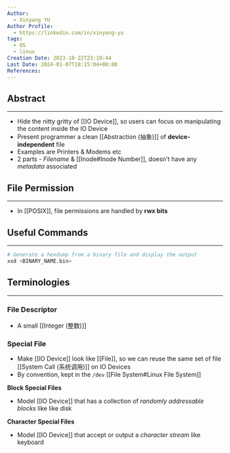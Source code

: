 ```yaml
---
Author:
  - Xinyang YU
Author Profile:
  - https://linkedin.com/in/xinyang-yu
tags:
  - OS
  - linux
Creation Date: 2023-10-22T23:19:44
Last Date: 2024-01-07T18:15:04+08:00
References: 
---
```


## Abstract

---

- Hide the nitty gritty of [[IO Device]], so users can focus on manipulating the content inside the IO Device
- Present programmer a clean [[Abstraction (抽象)]] of **device-independent** file
- Examples are Printers & Modems etc
- 2 parts - _Filename_ & [[Inode#Inode Number]], doesn't have any _metadata_ associated


## File Permission
---
- In [[POSIX]], file permissions are handled by **rwx bits**

## Useful Commands
---
```bash
# Generate a hexdump from a binary file and display the output
xxd <BINARY_NAME.bin>
```
## Terminologies

---
### File Descriptor
- A small [[Integer (整数)]]
### Special File

- Make [[IO Device]] look like [[File]], so we can reuse the same set of file [[System Call (系统调用)]] on IO Devices
- By convention, kept in the `/dev` [[File System#Linux File System]]

**Block Special Files**
- Model [[IO Device]] that has a collection of *randomly addressable blocks* like like disk

**Character Special Files**
- Model [[IO Device]] that accept or output a *character stream* like keyboard

